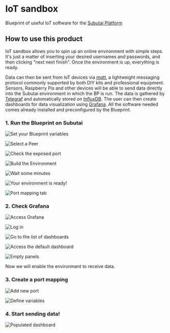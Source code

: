# IoT sandbox

Blueprint of useful IoT software for the [Subutai Platform](https://subutai.io) 

## How to use this product

IoT sandbox allows you to spin up an online environment with simple steps. It's just a matter of inserting your desired usernames and passwords, and then clicking "next next finish".  Once the environment is up, everything is ready.

Data can then be sent from IoT devices via [mqtt](https://en.wikipedia.org/wiki/MQTT), a lightweight messaging protocol commonly supported by both DIY kits and professional equipment. Sensors, Raspberry Pis and other devices will be able to send data directly into the Subutai environment in which the BP is run. The data is gathered by [Telegraf](https://www.influxdata.com/time-series-platform/telegraf/) and automatically stored on [InfluxDB](https://www.influxdata.com/time-series-platform/influxdb/). The user can then create dashboards for data visualization using [Grafana](http://grafana.org/). All the software needed comes already installed and preconfigured by the Blueprint.

### 1. Run the Blueprint on Subutai

![Set your Blueprint variables](https://github.com/subutai-blueprints/iot-sandbox/raw/master/docs/BP-02.png)

![Select a Peer](https://github.com/subutai-blueprints/iot-sandbox/raw/master/docs/BP03.png)

![Check the exposed port](https://github.com/subutai-blueprints/iot-sandbox/raw/master/docs/BP04.png)

![Build the Environment](https://github.com/subutai-blueprints/iot-sandbox/raw/master/docs/BP05.png)

![Wait some minutes](https://github.com/subutai-blueprints/iot-sandbox/raw/master/docs/BP06.png)

![Your environment is ready!](https://github.com/subutai-blueprints/iot-sandbox/raw/master/docs/BP07.png)

![Port mapping tab](https://github.com/subutai-blueprints/iot-sandbox/raw/master/docs/BP08.png)

### 2. Check Grafana

![Access Grafana](https://github.com/subutai-blueprints/iot-sandbox/raw/master/docs/BP09.png)

![Log in](https://github.com/subutai-blueprints/iot-sandbox/raw/master/docs/BP10.png)

![Go to the list of dashboards](https://github.com/subutai-blueprints/iot-sandbox/raw/master/docs/BP11.png)

![Access the default dashboard](https://github.com/subutai-blueprints/iot-sandbox/raw/master/docs/BP12.png)

![Empty panels](https://github.com/subutai-blueprints/iot-sandbox/raw/master/docs/BP13.png)

Now we will enable the environment to receive data.

### 3. Create a port mapping 

![Add new port](https://github.com/subutai-blueprints/iot-sandbox/raw/master/docs/BP14.png)

![Define variables](https://github.com/subutai-blueprints/iot-sandbox/raw/master/docs/BP15.png)

### 4. Start sending data!

![Populated dashboard](https://github.com/subutai-blueprints/iot-sandbox/raw/master/docs/BP16.png)
